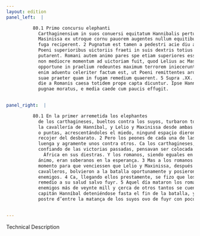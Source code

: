 ```yaml
---
layout: edition
panel_left:  |

          80.1 Primo concursu elephanti
            Carthaginensium in suos conuersi equitatum Hannibalis perturbarunt, et Lelius ac
            Masinissa ex utroque cornu pauorem augentes nullum equitibus spatium dederunt, ut se ex
            fuga reciperent. 2 Pugnatum est tamen a pedestri acie diu atque acriter, cum
            Poeni superioribus uictoriis fraeti in suis dextris totius Aphricae salutem collocatam
            putarent. Romani autem animo pares spe etiam superiores essent. 3 Sed Romanis
            non mediocre momentum ad uictoriam fuit, quod Lelius ac Masinissa profligatis equitibus
            opportune in praelium redeuntes maximum terrorem iniecerunt hosti. 4 Eorum
            enim aduentu celeriter factum est, ut Poeni remittentes ardorem pugnae nullum saluti
            suae praeter quam in fugam remedium quaerent. 5 Supra .XX. milia hostium eo
            die a Romanis caesa totidem prope capta dicuntur. Ipse Hannibal dux ad ultimum euentum
            pugnae moratus, e media caede cum paucis effugit.
        

panel_right:  |

          80.1 En la primer arremetida los elephantes
            de los carthagineses, bueltos contra los suyos, turbaron toda
            la cavallería de Hanníbal, y Lelio y Maxinissa desde ambas las alas
            o puntas, acrescentándoles el miedo, ningund espaçio dieron a los cavalleros para se
            recojer del desbarato. 2 Pero los peones de cada una de las azes pelearon
            luenga y agramente unos contra otros. Ca los carthagineses,
            confiando de las victorias passadas, pensavan ser colocada la salud de toda
              África en sus diestras. Y los romanos, siendo eguales en el
            ánimo, eran soberanos en la esperança. 3 Mas a los romanos no fue pequeño
            momento para que venciessen que Lelio y Maxinissa, después de desbaratados los
            cavalleros, bolvieron a la batalla oportunamente y posieron muy grande espanto a los
            enemigos. 4 Ca, llegando ellos prestamente, se fizo que los carthagineses perdiessen el primer ardor de la pelea y no buscassen otro
            remedio a su salud salvo fuyr. 5 Aquel día mataron los romanos de los
            enemigos más de veynte mill y çerca de otros tantos se cuenta ser presos. Y el mesmo
            capitán Hanníbal deteniéndose fasta el fin de la batalla, ya a la
            postre d’entre la matança de los suyos ovo de fuyr con pocos.
        

---
```


 Technical Description 

        